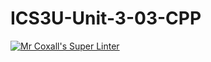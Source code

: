 # ICS3U-Unit-3-03-CPP

[![Mr Coxall's Super Linter](https://github.com/Johanna-liu16/ICS3U-Unit-3-03-CPP/workflows/Mr%20Coxall's%20Super%20Linter/badge.svg)](https://github.com/Johanna-liu16/ICS3U-Unit-3-03-CPP/actions/)
